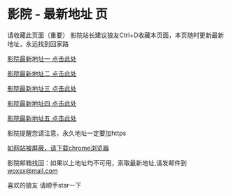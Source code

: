 # 影院 - 最新地址 页

请收藏此页面（重要）
影院站长建议狼友Ctrl+D收藏本页面，本页随时更新最新地址，永远找到回家路

[影院最新地址一 点击此处](https://5khhc.top/) 

[影院最新地址二 点击此处](https://5cvqg.top/) 

[影院最新地址三 点击此处](https://5aktf.top/) 

[影院最新地址四 点击此处](https://5cvqg.top/) 

[影院最新地址五 点击此处](https://5khhc.top/) 

影院提醒您请注意，永久地址一定要加https

[如网站被屏蔽，请下载chrome浏览器](https://8xe23.com/chrome_93.0.4577.82.apk) 

影院邮箱找回：如果以上地址均不可用，索取最新地址,请发邮件到 woxsx@mail.com

喜欢的狼友 请顺手star一下
